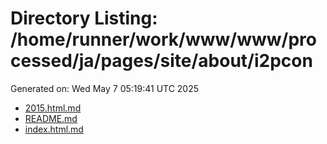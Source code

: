 # Directory Listing: /home/runner/work/www/www/processed/ja/pages/site/about/i2pcon
Generated on: Wed May  7 05:19:41 UTC 2025

- [2015.html.md](2015.html.md)
- [README.md](README.md)
- [index.html.md](index.html.md)
